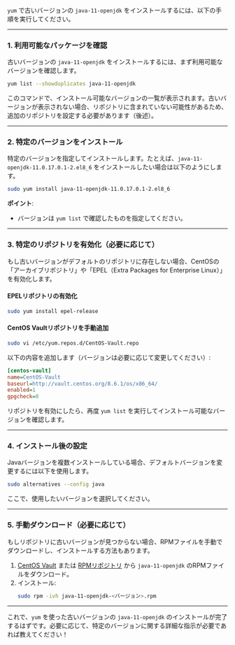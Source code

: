 `yum` で古いバージョンの `java-11-openjdk` をインストールするには、以下の手順を実行してください。

---

### 1. **利用可能なパッケージを確認**
古いバージョンの `java-11-openjdk` をインストールするには、まず利用可能なバージョンを確認します。

```bash
yum list --showduplicates java-11-openjdk
```

このコマンドで、インストール可能なバージョンの一覧が表示されます。古いバージョンが表示されない場合、リポジトリに含まれていない可能性があるため、追加のリポジトリを設定する必要があります（後述）。

---

### 2. **特定のバージョンをインストール**
特定のバージョンを指定してインストールします。たとえば、`java-11-openjdk-11.0.17.0.1-2.el8_6` をインストールしたい場合は以下のようにします。

```bash
sudo yum install java-11-openjdk-11.0.17.0.1-2.el8_6
```

**ポイント**:
- バージョンは `yum list` で確認したものを指定してください。

---

### 3. **特定のリポジトリを有効化（必要に応じて）**
もし古いバージョンがデフォルトのリポジトリに存在しない場合、CentOSの「アーカイブリポジトリ」や「EPEL（Extra Packages for Enterprise Linux）」を有効化します。

#### EPELリポジトリの有効化
```bash
sudo yum install epel-release
```

#### CentOS Vaultリポジトリを手動追加
```bash
sudo vi /etc/yum.repos.d/CentOS-Vault.repo
```
以下の内容を追加します（バージョンは必要に応じて変更してください）:

```ini
[centos-vault]
name=CentOS-Vault
baseurl=http://vault.centos.org/8.6.1/os/x86_64/
enabled=1
gpgcheck=0
```

リポジトリを有効にしたら、再度 `yum list` を実行してインストール可能なバージョンを確認します。

---

### 4. **インストール後の設定**
Javaバージョンを複数インストールしている場合、デフォルトバージョンを変更するには以下を使用します。

```bash
sudo alternatives --config java
```

ここで、使用したいバージョンを選択してください。

---

### 5. **手動ダウンロード（必要に応じて）**
もしリポジトリに古いバージョンが見つからない場合、RPMファイルを手動でダウンロードし、インストールする方法もあります。

1. [CentOS Vault](http://vault.centos.org/) または [RPMリポジトリ](https://rpmfind.net/) から `java-11-openjdk` のRPMファイルをダウンロード。
2. インストール:
   ```bash
   sudo rpm -ivh java-11-openjdk-<バージョン>.rpm
   ```

---

これで、`yum` を使った古いバージョンの `java-11-openjdk` のインストールが完了するはずです。必要に応じて、特定のバージョンに関する詳細な指示が必要であれば教えてください！
